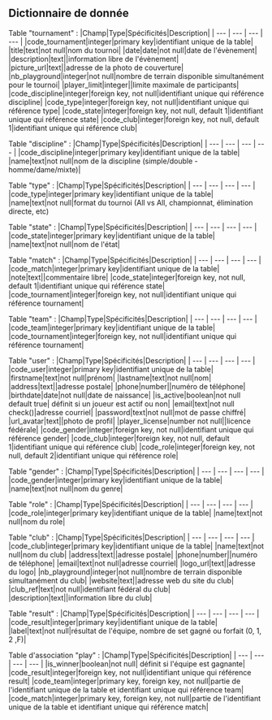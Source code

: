 ## Dictionnaire de donnée

Table "tournament" :
|Champ|Type|Spécificités|Description|
| --- | --- | --- | --- |
|code_tournament|integer|primary key|identifiant unique de la table|
|title|text|not null|nom du tournoi|
|date|date|not null|date de l'évènement|
|description|text||information libre de l'évènement|
|picture_url|text||adresse de la photo de couverture|
|nb_playground|integer|not null|nombre de terrain disponible simultanément pour le tournoi|
|player_limit|integer||limite maximale de participants|
|code_discipline|integer|foreign key, not null|identifiant unique qui référence discipline|
|code_type|integer|foreign key, not null|identifiant unique qui référence type|
|code_state|integer|foreign key, not null, default 1|identifiant unique qui référence state|
|code_club|integer|foreign key, not null, default 1|identifiant unique qui référence club|

Table "discipline" :
|Champ|Type|Spécificités|Description|
| --- | --- | --- | --- |
|code_discipline|integer|primary key|identifiant unique de la table|
|name|text|not null|nom de la discipline (simple/double - homme/dame/mixte)|

Table "type" :
|Champ|Type|Spécificités|Description|
| --- | --- | --- | --- |
|code_type|integer|primary key|identifiant unique de la table|
|name|text|not null|format du tournoi (All vs All, championnat, élimination directe, etc)

Table "state" :
|Champ|Type|Spécificités|Description|
| --- | --- | --- | --- |
|code_state|integer|primary key|identifiant unique de la table|
|name|text|not null|nom de l'état|

Table "match" :
|Champ|Type|Spécificités|Description|
| --- | --- | --- | --- |
|code_match|integer|primary key|identifiant unique de la table|
|note|text||commentaire libre|
|code_state|integer|foreign key, not null, default 1|identifiant unique qui référence state|
|code_tournament|integer|foreign key, not null|identifiant unique qui référence tournament|

Table "team" :
|Champ|Type|Spécificités|Description|
| --- | --- | --- | --- |
|code_team|integer|primary key|identifiant unique de la table|
|code_tournament|integer|foreign key, not null|identifiant unique qui référence tournament|

Table "user" :
|Champ|Type|Spécificités|Description|
| --- | --- | --- | --- |
|code_user|integer|primary key|identifiant unique de la table|
|firstname|text|not null|prénom|
|lastname|text|not null|nom|
|address|text||adresse postale|
|phone|number||numéro de téléphone|
|birthdate|date|not null|date de naissance|
|is_active|boolean|not null default true| définit si un joueur est actif ou non|
|email|text|not null check()|adresse courriel|
|password|text|not null|mot de passe chiffré|
|url_avatar|text||photo de profil|
|player_license|number not null||licence fédérale|
|code_gender|integer|foreign key, not null|identifiant unique qui référence gender|
|code_club|integer|foreign key, not null, default 1|identifiant unique qui référence club|
|code_role|integer|foreign key, not null, default 2|identifiant unique qui référence role|

Table "gender" :
|Champ|Type|Spécificités|Description|
| --- | --- | --- | --- |
|code_gender|integer|primary key|identifiant unique de la table|
|name|text|not null|nom du genre|

Table "role" :
|Champ|Type|Spécificités|Description|
| --- | --- | --- | --- |
|code_role|integer|primary key|identifiant unique de la table|
|name|text|not null|nom du role|

Table "club" :
|Champ|Type|Spécificités|Description|
| --- | --- | --- | --- |
|code_club|integer|primary key|identifiant unique de la table|
|name|text|not null|nom du club|
|address|text||adresse postale|
|phone|number||numéro de téléphone|
|email|text|not null|adresse courriel|
|logo_url|text||adresse du logo|
|nb_playground|integer|not null|nombre de terrain disponible simultanément du club|
|website|text||adresse web du site du club|
|club_ref|text|not null|identifiant fédéral du club|
|description|text||information libre du club|

Table "result" :
|Champ|Type|Spécificités|Description|
| --- | --- | --- | --- |
|code_result|integer|primary key|identifiant unique de la table|
|label|text|not null|résultat de l'équipe, nombre de set gagné ou forfait (0, 1, 2 ,F)|

Table d'association "play" :
|Champ|Type|Spécificités|Description|
| --- | --- | --- | --- |
|is_winner|boolean|not null| définit si l'équipe est gagnante|
|code_result|integer|foreign key, not null|identifiant unique qui référence result|
|code_team|integer|primary key, foreign key, not null|partie de l'identifiant unique de la table et identifiant unique qui référence team|
|code_match|integer|primary key, foreign key, not null|partie de l'identifiant unique de la table et identifiant unique qui référence match|